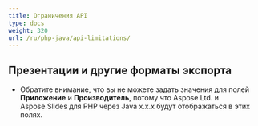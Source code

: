 ```yaml
---
title: Ограничения API
type: docs
weight: 320
url: /ru/php-java/api-limitations/
---
```


## **Презентации и другие форматы экспорта**
- Обратите внимание, что вы не можете задать значения для полей **Приложение** и **Производитель**, потому что Aspose Ltd. и Aspose.Slides для PHP через Java x.x.x будут отображаться в этих полях.